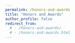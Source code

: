 ```yaml
---
permalink: /honors-and-awards
title: "Honors and Awards"
author_profile: false
redirect_from: 
  # - /honors-and-awards/
  # - /honors-and-awards.html
---
```

